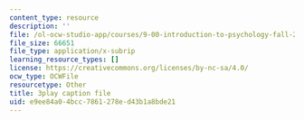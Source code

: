 ```yaml
---
content_type: resource
description: ''
file: /ol-ocw-studio-app/courses/9-00-introduction-to-psychology-fall-2004/e9ee84a04bcc7861278ed43b1a8bde21_10510.srt
file_size: 66651
file_type: application/x-subrip
learning_resource_types: []
license: https://creativecommons.org/licenses/by-nc-sa/4.0/
ocw_type: OCWFile
resourcetype: Other
title: 3play caption file
uid: e9ee84a0-4bcc-7861-278e-d43b1a8bde21
---
```

